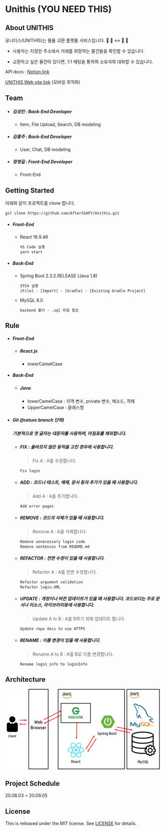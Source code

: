 # Unithis (YOU NEED THIS)  
## About UNITHIS

유니디스(UNITHIS)는 물품 교환 플랫폼 서비스입니다. 
🧛 🧄 ↔ 🧥 🧟

- 사용자는 지정한 주소에서 거래를 희망하는 물건들을 확인할 수 있습니다.

- 교환하고 싶은 물건이 있다면, 1:1 채팅을 통하여 소유자와 대화할 수 있습니다.

API docs : [Notion link](https://www.notion.so/856bccf7fcbf45739e95351a2a7f1b4d?v=ab8f79010cb84070bdec92bb6dc7b808) 

[UNITHIS Web site link](http://13.124.102.51) (모바일 최적화)

## Team

- ##### 김성민 : Back-End Developer  

  - Item, File Upload, Search, DB modeling  

- ##### 김홍주 : Back-End Developer  

  - User, Chat, DB modeling  

- ##### 정영길 : Front-End Developer  

  - Front-End  

## Getting Started

아래와 같이 프로젝트를 clone 합니다.

```
git clone https://github.com/AfterSSAFY/Unithis.git  
```

- ##### Front-End  
  - React 16.9.46 

    ```
    VS Code 실행
    yarn start
    ```



- ##### Back-End  

  - Spring Boot 2.3.2.RELEASE (Java 1.8)   

    ```
    STS4 실행
    [File] - [Import] - [Gradle] - [Existing Gradle Project]  
    ```

  - MySQL 8.0 

    ```
    backend 폴더 - .sql 파일 참조
    ```



## Rule

- ##### Front-End  

  - ##### React.js

    - lowerCamelCase  

- ##### Back-End  

  - ##### Java  

    - lowerCamelCase : 지역 변수, private 변수, 메소드, 객체  
    - UpperCamelCase : 클래스명

- ##### Git (feature branch 단위)  

  ##### 기본적으로 첫 글자는 대문자를 사용하며, 마침표를 제외합니다.  

  - ##### FIX : 올바르지 않은 동작을 고친 경우에 사용합니다.  

    > Fix A  : A를 수정합니다.

    ```
    Fix login
    ```

  - ##### ADD : 코드나 테스트, 예제, 문서 등의 추가가 있을 때 사용합니다.

    > Add A : A를 추가합니다.

    ```
    Add error pages
    ```

  - ##### REMOVE : 코드의 삭제가 있을 때 사용합니다.

    > Remove A : A를 삭제합니다.

    ```
    Remove unnecessary login code
    Remove sentences from README.md
    ```

  - ##### REFACTOR : 전면 수정이 있을 때 사용합니다.

    > Refactor A : A를 전면 수정합니다.

    ```
    Refactor argument validation
    Refactor login.XML
    ```

  - ##### UPDATE : 개정이나 버전 업데이트가 있을 때 사용합니다. 코드보다는 주로 문서나 리소스, 라이브러리등에 사용합니다.

    > Update A to B : A를 B하기 위해 업데이트 합니다.

    ```
    Update repo docs to use HTTPS
    ```

  - ##### RENAME : 이름 변경이 있을 때 사용합니다.

    > Rename A to B : A를 B로 이름 변경합니다.

    ```
    Rename login_info to loginInfo
    ```

## Architecture

![img](./image/architecture.png)  

## Project Schedule

  20.08.03 ~ 20.09.05  

## License

This is released under the MIT license. See [LICENSE](./LICENSE) for details.
